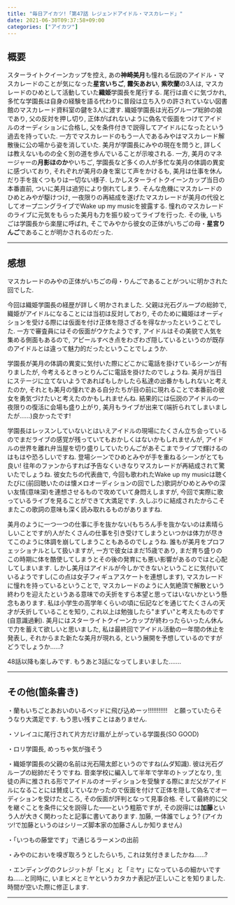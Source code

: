 ```yaml
---
title: "毎日アイカツ!「第47話 レジェンドアイドル・マスカレード」"
date: 2021-06-30T09:37:58+09:00
categories: ["アイカツ"]
---
```

## 概要

スターライトクイーンカップを控え, あの**神崎美月**も憧れる伝説のアイドル・マスカレードのことが気になった**星宮いちご**, **霧矢あおい**, **紫吹蘭**の3人は, マスカレードのひめとして活動していた**織姫**学園長を尾行する. 尾行は直ぐに気づかれ, 多忙な学園長は自身の経験を語る代わりに普段は立ち入りの許されていない図書館のマスカレード資料室の鍵を3人に渡す. 織姫学園長は光石グループ総帥の娘であり, 父の反対を押し切り, 正体がばれないように偽名で仮面をつけてアイドルのオーディションに合格し, 父を条件付きで説得してアイドルになったという過去を持っていた. 一方でマスカレードのもう一人であるみやはマスカレード解散後に公の場から姿を消していた. 美月が学園長にみやの現在を問うと, 詳しくは教えないものの全く別の道を歩んでいることが示唆される. 一方, 美月のマネージャーの**月影ほのか**やいちご, 学園長など多くの人が多忙な美月の体調の異変に感づいており, それぞれが美月の身を案じて声をかけるも, 美月は仕事を休んだり手を抜くつもりは一切ない様子. しかしスターライトクイーンカップ当日の本番直前, ついに美月は過労により倒れてしまう. そんな危機にマスカレードのひめとみやが駆けつけ, 一夜限りの再結成を遂げたマスカレードが美月の代役としてオープニングライブでWake up my musicを披露する. 憧れのマスカレードのライブに元気をもらった美月も力を振り絞ってライブを行った. その後, いちごは学園長から楽屋に呼ばれ, そこでみやから彼女の正体がいちごの母・**星宮りんご**であることが明かされるのだった.

***

## 感想

マスカレードのみやの正体がいちごの母・りんごであることがついに明かされた回でした.

今回は織姫学園長の経歴が詳しく明かされました. 父親は光石グループの総帥で, 織姫がアイドルになることには当初は反対しており, そのために織姫はオーディションを受ける際には仮面を付け正体を隠さざるを得なかったということでした. 一方で審査員にはその仮面がウケたようです, アイドルはその美貌で人気を集める側面もあるので, アピールすべき点をわざわざ隠しているというのが既存のアイドルとは違って魅力的だったということでしょうか.

学園長が美月の体調の異変に気付いた際にどこかに電話を掛けているシーンが有りましたが, 今考えるときっとりんごに電話を掛けたのでしょうね. 美月が当日にステージに立てないようであればもしかしたら私達の出番かもしれないと考えたのか, それとも美月の憧れである自分たちが目の前に現れることで本番前の彼女を勇気づけたいと考えたのかもしれませんね. 結果的には伝説のアイドルの一夜限りの復活に会場も盛り上がり, 美月もライブが出来て(端折られてしまいましたが……)良かったです!

学園長はレッスンしていないとはいえアイドルの現場にたくさん立ち会っているのでまだライブの感覚が残っていてもおかしくはないかもしれませんが, アイドルの世界を離れ弁当屋を切り盛りしていたりんごがあそこまでライブで輝けるのはもはや恐ろしいですね. 登場シーンでひめとみやが手を重ねるシーンがとても良い! 往年のファンからすれば予告なくいきなりマスカレードが再結成されて驚いたでしょうね. 彼女たちの代表曲で, 今回も歌われたWake up my musicは聴くたびに(前回聴いたのは懐メロオーディションの回でした)歌詞がひめとみやの深い友情(意味深)を連想させるもので攻めていて身悶えしますが, 今回で実際に歌っているライブを見ることができて大満足です. 久しぶりに結成されたからこそまたこの歌詞の意味も深く読み取れるものがありますね.

美月のように一つ一つの仕事に手を抜かない(もちろん手を抜かないのは素晴らしいことですが)人がたくさんの仕事を引き受けてしまうといつかは体力が尽きてこのように体調を崩してしまうこともあるのでしょうね. 誰もが美月をプロフェッショナルとして扱いますが, 一方で彼女はまだ15歳であり, まだ育ち盛りのこの時期に体を酷使してしまうとその後の発育にも悪い影響があるのではと心配してしまいます. しかし美月はアイドルが今しかできないということに気付いているようですし(この点は女子フィギュアスケートを連想します), マスカレードに憧れを持っているということで, マスカレードのように人気絶頂で解散という終わりを迎えたというある意味での夭折をすら本望と思ってはいないかという懸念もあります. 私は小学生の高学年くらいの頃に伝記などを通じてたくさんの天才が夭折していることを知り, これ以上は勉強したら"まずい"と考えたものです(自意識過剰). 美月にはスターライトクイーンカップが終わったらいったん休んで力を蓄えて欲しいと思いました, 私は最終回でアイドル活動の一年間の休止を発表し, それからまた新たな美月が現れる, という展開を予想しているのですがどうでしょうか……?

48話以降も楽しみです. もうあと3話になってしまいました…….

***

## その他(箇条書き)

・蘭もいちごとあおいのいるベッドに飛び込めーッ!!!!!!!!!!!　と願っていたらそうなり大満足です. もう思い残すことはありません.

・ソレイユに尾行されて片方だけ眉が上がっている学園長(SO GOOD)

・ロリ学園長, めっちゃ気が強そう

・織姫学園長の父親の名前は光石陽太郎というのですね(ムダ知識). 彼は光石グループの総帥だそうですね. 音楽学校に編入して半年で学年のトップとなり, 生徒の声に推される形でアイドルのオーディションを受験する際にまだ父がアイドルになることには賛成していなかったので仮面を付けて正体を隠して偽名でオーディションを受けたところ, その仮面が評判となって見事合格. そして最終的に父を継ぐことを条件に父を説得した――という粗筋ですが, その説得には**加藤**という人が大きく関わったと記事に書いてあります. 加藤, 一体誰でしょう? (アイカツ!で加藤というのはシリーズ脚本家の加藤さんしか知りません)

・「いつもの藤堂です」で通じるラーメンの出前

・みやのにおいを嗅ぎ取ろうとしたらいち, これは気付きましたかね……?

・エンディングのクレジットが「ヒメ」と「ミヤ」になっているの細かいですね……と同時に, いまヒメとミヤというカタカナ表記が正しいことを知りました. 時間が空いた際に修正します.

***
